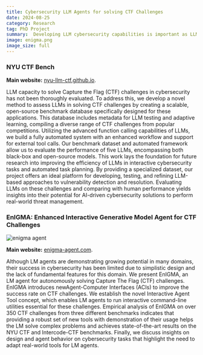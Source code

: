 ```yaml
---
title: Cybersecurity LLM Agents for solving CTF Challenges
date: 2024-08-25
category: Research
tag: PhD Project
summary:  Developing LLM cybersecurity capabilities is important as LLMs are very useful in automating cybersecurity analysis with their vast breadth of knowledge. I worked on building the NYU CTF Bench dataset of CTF challenges to test LLM cybersecurity capabilities. I also worked on the EnIGMA agent with interactive agent tools and enhanced agent-computer interface.
image: enigma.png
image_size: full
---
```


### NYU CTF Bench

**Main website:** [nyu-llm-ctf.github.io](https://nyu-llm-ctf.github.io).

LLM capacity to solve Capture the Flag (CTF) challenges in cybersecurity
has not been thoroughly evaluated. To address this, we develop a novel method
to assess LLMs in solving CTF challenges by creating a scalable, open-source
benchmark database specifically designed for these applications. This database
includes metadata for LLM testing and adaptive learning, compiling a diverse range
of CTF challenges from popular competitions. Utilizing the advanced function
calling capabilities of LLMs, we build a fully automated system with an enhanced
workflow and support for external tool calls. Our benchmark dataset and automated
framework allow us to evaluate the performance of five LLMs, encompassing
both black-box and open-source models. This work lays the foundation for future
research into improving the efficiency of LLMs in interactive cybersecurity tasks
and automated task planning. By providing a specialized dataset, our project offers
an ideal platform for developing, testing, and refining LLM-based approaches
to vulnerability detection and resolution. Evaluating LLMs on these challenges
and comparing with human performance yields insights into their potential for
AI-driven cybersecurity solutions to perform real-world threat management.

### EnIGMA: Enhanced Interactive Generative Model Agent for CTF Challenges

![enigma agent](/images/enigma.png)

**Main website:** [enigma-agent.com](https://enigma-agent.com).

Although LM agents are demonstrating
growing potential in many domains, their success in cybersecurity has been limited due to simplistic design and the lack
of fundamental features for this domain. We present EnIGMA,
an LM agent for autonomously solving Capture The Flag
(CTF) challenges. EnIGMA introduces newAgent-Computer
Interfaces (ACIs) to improve the success rate on CTF challenges. We establish the novel Interactive Agent Tool concept,
which enables LM agents to run interactive command-line
utilities essential for these challenges. Empirical analysis of
EnIGMA on over 350 CTF challenges from three different
benchmarks indicates that providing a robust set of new tools
with demonstration of their usage helps the LM solve complex problems and achieves state-of-the-art results on the
NYU CTF and Intercode-CTF benchmarks. Finally, we discuss insights on design and agent behavior on cybersecurity
tasks that highlight the need to adapt real-world tools for LM agents.
